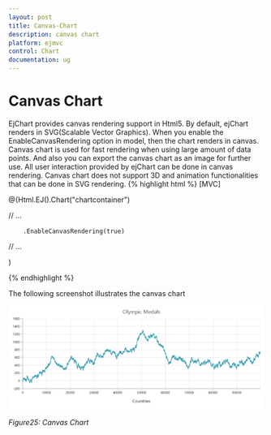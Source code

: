 ```yaml
---
layout: post
title: Canvas-Chart
description: canvas chart
platform: ejmvc
control: Chart
documentation: ug
---
```


# Canvas Chart

EjChart provides canvas rendering support in Html5. By default, ejChart renders in SVG(Scalable Vector Graphics). When you enable the EnableCanvasRendering option in model, then the chart renders in canvas. Canvas chart is used for fast rendering when using large amount of data points. And also you can export the canvas chart as an image for further use. All user interaction provided by ejChart can be done in canvas rendering. Canvas chart does not support 3D and animation functionalities that can be done in SVG rendering. 
{% highlight html %}
[MVC]

@(Html.EJ().Chart("chartcontainer")

// ...

        .EnableCanvasRendering(true)

// ...

   )

{% endhighlight  %}

The following screenshot illustrates the canvas chart

![C:/Users/ApoorvahR/Desktop/1.png](Canvas-Chart_images/Canvas-Chart_img1.png)



_Figure25: Canvas Chart_

